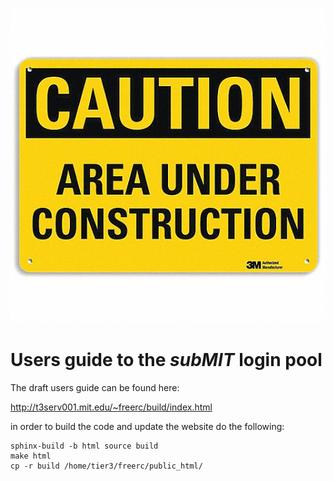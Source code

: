 ![Heavy Constructiuon](/source/img/under_construction.jpg "Construction")

# Users guide to the *subMIT* login pool

The draft users guide can be found here:

http://t3serv001.mit.edu/~freerc/build/index.html

in order to build the code and update the website do the following:

```
sphinx-build -b html source build
make html
cp -r build /home/tier3/freerc/public_html/
```
